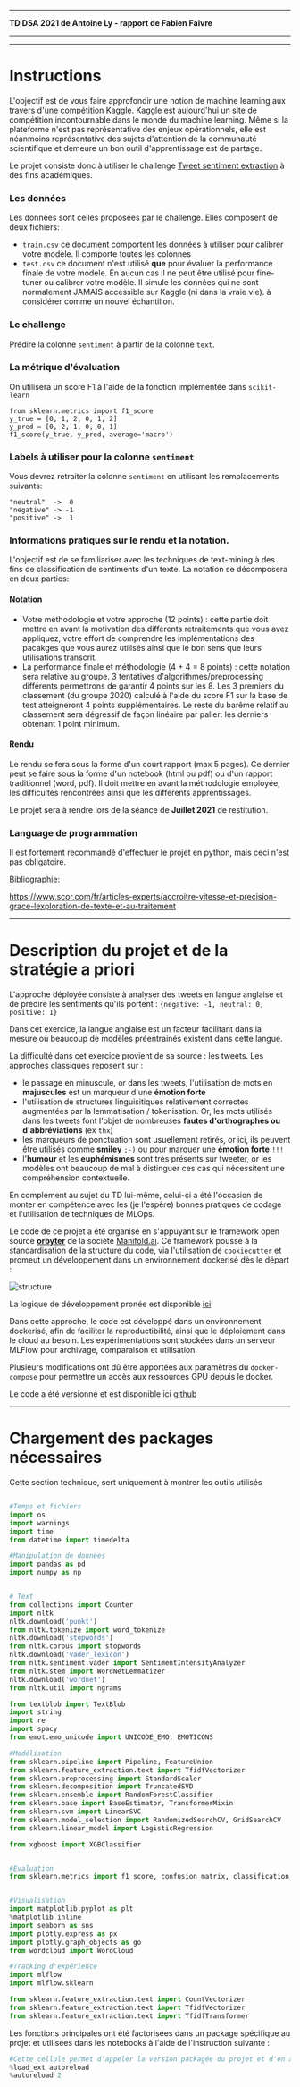 -------------------------------------------------------------------
**TD DSA 2021 de Antoine Ly   -   rapport de Fabien Faivre**
-------------------------     -------------------------------------

-------------------------------------------------------------------
# Instructions

L'objectif est de vous faire approfondir une notion de machine learning aux travers d'une compétition Kaggle. Kaggle est aujourd'hui un site de compétition incontournable dans le monde du machine learning. Même si la plateforme n'est pas représentative des enjeux opérationnels, elle est néanmoins représentative des sujets d'attention de la communauté scientifique et demeure un bon outil d'apprentissage est de partage.


Le projet consiste donc à utiliser le challenge [Tweet sentiment extraction](https://www.kaggle.com/c/tweet-sentiment-extraction/overview/description) à des fins académiques.


### Les données

Les données sont celles proposées par le challenge. Elles composent de deux fichiers:

* `train.csv` ce document comportent les données à utiliser pour calibrer votre modèle. Il comporte toutes les colonnes
* `test.csv` ce document n'est utilisé **que** pour évaluer la performance finale de votre modèle. En aucun cas il ne peut être utilisé pour fine-tuner ou calibrer votre modèle. Il simule les données qui ne sont normalement JAMAIS accessible sur Kaggle (ni dans la vraie vie). à considérer comme un nouvel échantillon.

### Le challenge

Prédire la colonne `sentiment` à partir de la colonne `text`.

### La métrique d'évaluation

On utilisera un score F1 à l'aide de la fonction implémentée dans `scikit-learn`

    from sklearn.metrics import f1_score
    y_true = [0, 1, 2, 0, 1, 2]
    y_pred = [0, 2, 1, 0, 0, 1]
    f1_score(y_true, y_pred, average='macro')


### Labels à utiliser pour la colonne `sentiment`

Vous devrez retraiter la colonne `sentiment` en utilisant les remplacements suivants:

    "neutral"  ->  0
    "negative" -> -1
    "positive" ->  1

### Informations pratiques sur le rendu et la notation.

L'objectif est de se familiariser avec les techniques de text-mining à des fins de classification de sentiments d'un texte. La notation se décomposera en deux parties:

#### Notation

* Votre méthodologie et votre approche (12 points) : cette partie doit mettre en avant la motivation des différents retraitements que vous avez appliquez, votre effort de comprendre les implémentations des pacakges que vous aurez utilisés ainsi que le bon sens que leurs utilisations transcrit.
* La performance finale et méthodologie (4 + 4 = 8 points) : cette notation sera relative au groupe. 3 tentatives d'algorithmes/preprocessing différents permettrons de garantir 4 points sur les 8. Les 3 premiers du classement (du groupe 2020) calculé à l'aide du score F1 sur la base de test atteigneront 4 points supplémentaires. Le reste du barême relatif au classement sera dégressif de façon linéaire par palier: les derniers obtenant 1 point minimum.

#### Rendu

Le rendu se fera sous la forme d'un court rapport (max 5 pages). Ce dernier peut se faire sous la forme d'un notebook (html ou pdf) ou d'un rapport traditionnel (word, pdf). Il doit mettre en avant la méthodologie employée, les difficultés rencontrées ainsi que les différents apprentissages.


Le projet sera à rendre lors de la séance de **Juillet 2021** de restitution.

### Language de programmation

Il est fortement recommandé d'effectuer le projet en python, mais ceci n'est pas obligatoire.

Bibliographie:

https://www.scor.com/fr/articles-experts/accroitre-vitesse-et-precision-grace-lexploration-de-texte-et-au-traitement

-------------------------------------------------------------------

# Description du projet et de la stratégie a priori

L'approche déployée consiste à analyser des tweets en langue anglaise et de prédire les sentiments qu'ils portent : `{negative: -1, neutral: 0, positive: 1}`

Dans cet exercice, la langue anglaise est un facteur facilitant dans la mesure où beaucoup de modèles préentrainés existent dans cette langue.

La difficulté dans cet exercice provient de sa source : les tweets.
Les approches classiques reposent sur :
- le passage en minuscule, or dans les tweets, l'utilisation de mots en **majuscules** est un marqueur d'une **émotion forte**
- l'utilisation de structures linguisitiques relativement correctes augmentées par la lemmatisation / tokenisation. 
Or, les mots utilisés dans les tweets font l'objet de nombreuses **fautes d'orthographes ou d'abbréviations** (ex `thx`)
- les marqueurs de ponctuation sont usuellement retirés, or ici, ils peuvent être utilisés comme **smiley** `;-)` ou pour marquer une **émotion forte** `!!!`
- l'**humour** et les **euphémismes** sont très présents sur tweeter, or les modèles ont beaucoup de mal à distinguer ces cas qui nécessitent une compréhension contextuelle.

En complément au sujet du TD lui-même, celui-ci a été l'occasion de monter en compétence avec les (je l'espère) bonnes pratiques de codage et l'utilisation de techniques de MLOps.

Le code de ce projet a été organisé en s'appuyant sur le framework open source [**orbyter**](https://github.com/manifoldai/orbyter-cookiecutter) de la société [Manifold.ai](https://www.manifold.ai/project-orbyter). Ce framework pousse à la standardisation de la structure du code, via l'utilisation de `cookiecutter` et promeut un développement dans un environnement dockerisé dès le départ : 

![structure](https://www.manifold.ai/hubfs/Torus.png) 

La logique de développement pronée est disponible [ici](https://cdn2.hubspot.net/hubfs/4584542/Conference%20Slides/2019StrataNY_EfficientMLengineering.pdf)

Dans cette approche, le code est développé dans un environnement dockerisé, afin de faciliter la reproductibilité, ainsi que le déploiement dans le cloud au besoin.
Les expérimentations sont stockées dans un serveur MLFlow pour archivage, comparaison et utilisation.

Plusieurs modifications ont dû être apportées aux paramètres du `docker-compose` pour permettre un accès aux ressources GPU depuis le docker.

Le code a été versionné et est disponible ici [github](https://github.com/Fabien-DS/DSA_Sentiment)

-------------------------------------------------------------------

# Chargement des packages nécessaires

Cette section technique, sert uniquement à montrer les outils utilisés

```python

#Temps et fichiers
import os
import warnings
import time
from datetime import timedelta

#Manipulation de données
import pandas as pd
import numpy as np


# Text
from collections import Counter
import nltk
nltk.download('punkt')
from nltk.tokenize import word_tokenize
nltk.download('stopwords')
from nltk.corpus import stopwords
nltk.download('vader_lexicon')
from nltk.sentiment.vader import SentimentIntensityAnalyzer
from nltk.stem import WordNetLemmatizer
nltk.download('wordnet')
from nltk.util import ngrams

from textblob import TextBlob
import string
import re
import spacy 
from emot.emo_unicode import UNICODE_EMO, EMOTICONS

#Modélisation
from sklearn.pipeline import Pipeline, FeatureUnion
from sklearn.feature_extraction.text import TfidfVectorizer
from sklearn.preprocessing import StandardScaler
from sklearn.decomposition import TruncatedSVD
from sklearn.ensemble import RandomForestClassifier
from sklearn.base import BaseEstimator, TransformerMixin
from sklearn.svm import LinearSVC
from sklearn.model_selection import RandomizedSearchCV, GridSearchCV
from sklearn.linear_model import LogisticRegression

from xgboost import XGBClassifier


#Evaluation
from sklearn.metrics import f1_score, confusion_matrix, classification_report, precision_score, recall_score


#Visualisation
import matplotlib.pyplot as plt
%matplotlib inline
import seaborn as sns
import plotly.express as px
import plotly.graph_objects as go
from wordcloud import WordCloud

#Tracking d'expérience
import mlflow
import mlflow.sklearn

from sklearn.feature_extraction.text import CountVectorizer
from sklearn.feature_extraction.text import TfidfVectorizer
from sklearn.feature_extraction.text import TfidfTransformer

```
Les fonctions principales ont été factorisées dans un package spécifique au projet et utilisées dans les notebooks à l'aide de l'instruction suivante :

```python
#Cette cellule permet d'appeler la version packagée du projet et d'en assurer le reload avant appel des fonctions
%load_ext autoreload
%autoreload 2
```

